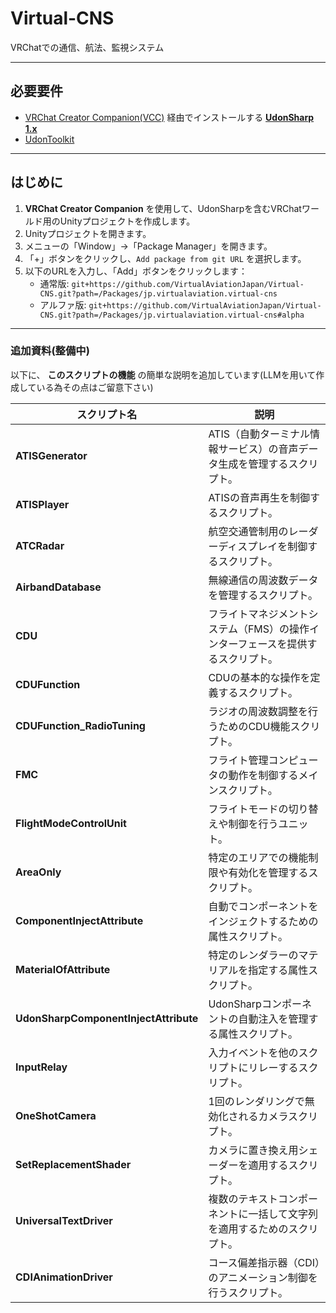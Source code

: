 # Virtual-CNS  
VRChatでの通信、航法、監視システム

---

## 必要要件
- [VRChat Creator Companion(VCC)](https://github.com/vrchat-community/creator-companion) 経由でインストールする [**UdonSharp 1.x**](https://github.com/vrchat-community/UdonSharp)  
- [UdonToolkit](https://github.com/orels1/UdonToolkit/)  

---

## はじめに  
1. **VRChat Creator Companion** を使用して、UdonSharpを含むVRChatワールド用のUnityプロジェクトを作成します。  
2. Unityプロジェクトを開きます。  
3. メニューの「Window」→「Package Manager」を開きます。  
4. 「+」ボタンをクリックし、`Add package from git URL` を選択します。  
5. 以下のURLを入力し、「Add」ボタンをクリックします：  
   - 通常版: `git+https://github.com/VirtualAviationJapan/Virtual-CNS.git?path=/Packages/jp.virtualaviation.virtual-cns`  
   - アルファ版: `git+https://github.com/VirtualAviationJapan/Virtual-CNS.git?path=/Packages/jp.virtualaviation.virtual-cns#alpha`  

---

### 追加資料(整備中)
以下に、 **このスクリプトの機能** の簡単な説明を追加しています(LLMを用いて作成している為その点はご留意下さい)

| **スクリプト名**                              | **説明**                                                                                       |
|---------------------------------------------|---------------------------------------------------------------------------------------------|
| **ATISGenerator**                           | ATIS（自動ターミナル情報サービス）の音声データ生成を管理するスクリプト。                          |
| **ATISPlayer**                              | ATISの音声再生を制御するスクリプト。                                                          |
| **ATCRadar**                                | 航空交通管制用のレーダーディスプレイを制御するスクリプト。                                      |
| **AirbandDatabase**                         | 無線通信の周波数データを管理するスクリプト。                                                  |
| **CDU**                                     | フライトマネジメントシステム（FMS）の操作インターフェースを提供するスクリプト。                   |
| **CDUFunction**                             | CDUの基本的な操作を定義するスクリプト。                                                      |
| **CDUFunction_RadioTuning**                 | ラジオの周波数調整を行うためのCDU機能スクリプト。                                              |
| **FMC**                                     | フライト管理コンピュータの動作を制御するメインスクリプト。                                      |
| **FlightModeControlUnit**                   | フライトモードの切り替えや制御を行うユニット。                                                |
| **AreaOnly**                                | 特定のエリアでの機能制限や有効化を管理するスクリプト。                                          |
| **ComponentInjectAttribute**                | 自動でコンポーネントをインジェクトするための属性スクリプト。                                    |
| **MaterialOfAttribute**                     | 特定のレンダラーのマテリアルを指定する属性スクリプト。                                          |
| **UdonSharpComponentInjectAttribute**       | UdonSharpコンポーネントの自動注入を管理する属性スクリプト。                                    |
| **InputRelay**                              | 入力イベントを他のスクリプトにリレーするスクリプト。                                           |
| **OneShotCamera**                           | 1回のレンダリングで無効化されるカメラスクリプト。                                              |
| **SetReplacementShader**                    | カメラに置き換え用シェーダーを適用するスクリプト。                                             |
| **UniversalTextDriver**                     | 複数のテキストコンポーネントに一括して文字列を適用するためのスクリプト。                         |
| **CDIAnimationDriver**                      | コース偏差指示器（CDI）のアニメーション制御を行うスクリプト。                                   |
